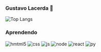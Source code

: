 ### Gustavo Lacerda 🎸
![Top Langs](https://github-readme-stats.vercel.app/api/top-langs/?username=gustavolace&hide_progress=true)
### Aprendendo
<div>
  <img align="center" alt="hmtml5" src="https://img.shields.io/badge/HTML5-E34F26?style=for-the-badge&logo=html5&logoColor=white">
  <img align="center" alt="css" src="https://img.shields.io/badge/CSS3-1572B6?style=for-the-badge&logo=css3&logoColor=white">
  <img align="center" alt="js" src="https://img.shields.io/badge/JavaScript-F7DF1E?style=for-the-badge&logo=javascript&logoColor=black">
  <img align="center" alt="node" src="https://img.shields.io/badge/Node.js-43853D?style=for-the-badge&logo=node.js&logoColor=white">
  <img align="center" alt="react" src="https://img.shields.io/badge/React-20232A?style=for-the-badge&logo=react&logoColor=61DAFB">
  <img align="center" alt="py" src="https://img.shields.io/badge/Python-3776AB?style=for-the-badge&logo=python&logoColor=white">
</div> <br>







 
